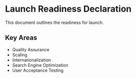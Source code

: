 # Launch Readiness Declaration
This document outlines the readiness for launch.

## Key Areas
- Quality Assurance
- Scaling
- Internationalization
- Search Engine Optimization
- User Acceptance Testing
